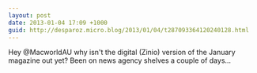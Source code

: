 ```yaml
---
layout: post
date: 2013-01-04 17:09 +1000
guid: http://desparoz.micro.blog/2013/01/04/t287093364120240128.html
---
```

Hey @MacworldAU why isn't the digital (Zinio) version of the January magazine out yet? Been on news agency shelves a couple of days...
